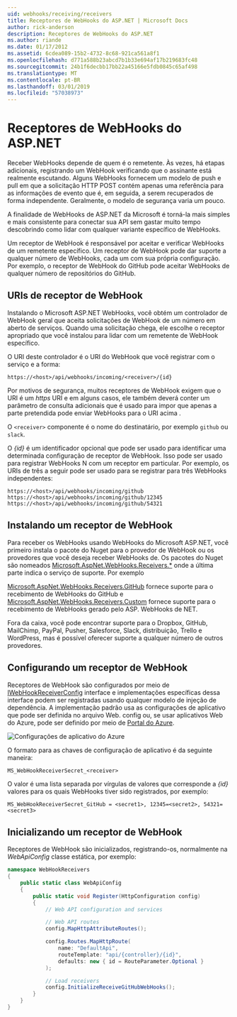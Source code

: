 ```yaml
---
uid: webhooks/receiving/receivers
title: Receptores de WebHooks do ASP.NET | Microsoft Docs
author: rick-anderson
description: Receptores de WebHooks do ASP.NET
ms.author: riande
ms.date: 01/17/2012
ms.assetid: 6cdea089-15b2-4732-8c68-921ca561a8f1
ms.openlocfilehash: d771a588b23abcd7b1b33e694af17b219683fc48
ms.sourcegitcommit: 24b1f6decbb17bb22a45166e5fdb0845c65af498
ms.translationtype: MT
ms.contentlocale: pt-BR
ms.lasthandoff: 03/01/2019
ms.locfileid: "57038973"
---
```

# <a name="aspnet-webhooks-receivers"></a>Receptores de WebHooks do ASP.NET

Receber WebHooks depende de quem é o remetente. Às vezes, há etapas adicionais, registrando um WebHook verificando que o assinante está realmente escutando. Alguns WebHooks fornecem um modelo de push e pull em que a solicitação HTTP POST contém apenas uma referência para as informações de evento que é, em seguida, a serem recuperados de forma independente. Geralmente, o modelo de segurança varia um pouco.

A finalidade de WebHooks de ASP.NET da Microsoft é torná-la mais simples e mais consistente para conectar sua API sem gastar muito tempo descobrindo como lidar com qualquer variante específico de WebHooks.

Um receptor de WebHook é responsável por aceitar e verificar WebHooks de um remetente específico. Um receptor de WebHook pode dar suporte a qualquer número de WebHooks, cada um com sua própria configuração. Por exemplo, o receptor de WebHook do GitHub pode aceitar WebHooks de qualquer número de repositórios do GitHub.

## <a name="webhook-receiver-uris"></a>URIs de receptor de WebHook

Instalando o Microsoft ASP.NET WebHooks, você obtém um controlador de WebHook geral que aceita solicitações de WebHook de um número em aberto de serviços. Quando uma solicitação chega, ele escolhe o receptor apropriado que você instalou para lidar com um remetente de WebHook específico.

O URI deste controlador é o URI do WebHook que você registrar com o serviço e a forma:

```
https://<host>/api/webhooks/incoming/<receiver>/{id}
```

Por motivos de segurança, muitos receptores de WebHook exigem que o URI é um *https* URI e em alguns casos, ele também deverá conter um parâmetro de consulta adicionais que é usado para impor que apenas a parte pretendida pode enviar WebHooks para o URI acima .

O `<receiver>` componente é o nome do destinatário, por exemplo `github` ou `slack`.

O *{id}* é um identificador opcional que pode ser usado para identificar uma determinada configuração de receptor de WebHook. Isso pode ser usado para registrar WebHooks N com um receptor em particular. Por exemplo, os URIs de três a seguir pode ser usado para se registrar para três WebHooks independentes:

```
https://<host>/api/webhooks/incoming/github
https://<host>/api/webhooks/incoming/github/12345
https://<host>/api/webhooks/incoming/github/54321
```

## <a name="installing-a-webhook-receiver"></a>Instalando um receptor de WebHook

Para receber os WebHooks usando WebHooks do Microsoft ASP.NET, você primeiro instala o pacote do Nuget para o provedor de WebHook ou os provedores que você deseja receber WebHooks de. Os pacotes do Nuget são nomeados [Microsoft.AspNet.WebHooks.Receivers.*](https://www.nuget.org/packages?q=Microsoft.AspNet.WebHooks.Receivers) onde a última parte indica o serviço de suporte. Por exemplo

[Microsoft.AspNet.WebHooks.Receivers.GitHub](https://www.nuget.org/packages?q=Microsoft.AspNet.WebHooks.Receivers.GitHub) fornece suporte para o recebimento de WebHooks do GitHub e [Microsoft.AspNet.WebHooks.Receivers.Custom](https://www.nuget.org/packages?q=Microsoft.AspNet.WebHooks.Receivers.Custom) fornece suporte para o recebimento de WebHooks gerado pelo ASP. WebHooks de NET.

Fora da caixa, você pode encontrar suporte para o Dropbox, GitHub, MailChimp, PayPal, Pusher, Salesforce, Slack, distribuição, Trello e WordPress, mas é possível oferecer suporte a qualquer número de outros provedores.

## <a name="configuring-a-webhook-receiver"></a>Configurando um receptor de WebHook

Receptores de WebHook são configurados por meio de [IWebHookReceiverConfig](https://github.com/aspnet/WebHooks/blob/master/src/Microsoft.AspNet.WebHooks.Receivers/WebHooks/IWebHookReceiverConfig.cs) interface e implementações específicas dessa interface podem ser registradas usando qualquer modelo de injeção de dependência. A implementação padrão usa as configurações de aplicativo que pode ser definida no arquivo Web. config ou, se usar aplicativos Web do Azure, pode ser definido por meio de [Portal do Azure](https://portal.azure.com/).

![Configurações de aplicativo do Azure](_static/AzureAppSettings.png)

O formato para as chaves de configuração de aplicativo é da seguinte maneira:

```
MS_WebHookReceiverSecret_<receiver>
```

O valor é uma lista separada por vírgulas de valores que corresponde a *{id}* valores para os quais WebHooks tiver sido registrados, por exemplo:

```
MS_WebHookReceiverSecret_GitHub = <secret1>, 12345=<secret2>, 54321=<secret3>
```

## <a name="initializing-a-webhook-receiver"></a>Inicializando um receptor de WebHook

Receptores de WebHook são inicializados, registrando-os, normalmente na *WebApiConfig* classe estática, por exemplo:

```csharp
namespace WebHookReceivers
{
    public static class WebApiConfig
    {
        public static void Register(HttpConfiguration config)
        {
            // Web API configuration and services

            // Web API routes
            config.MapHttpAttributeRoutes();

            config.Routes.MapHttpRoute(
                name: "DefaultApi",
                routeTemplate: "api/{controller}/{id}",
                defaults: new { id = RouteParameter.Optional }
            );

            // Load receivers
            config.InitializeReceiveGitHubWebHooks();
        }
    }
}
```
